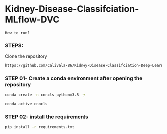 # Kidney-Disease-Classifciation-MLflow-DVC


```
How to run?
```
### STEPS:

Clone the repository

```bash
https://github.com/Calivala-86/Kidney-Disease-Classifciation-Deep-Learning-Project
```
### STEP 01- Create a conda environment after opening the repository

```bash
conda create -n cnncls python=3.8 -y
```

```bash
conda active cnncls
```


### STEP 02- install the requirements
```bash
pip install -r requirements.txt
```